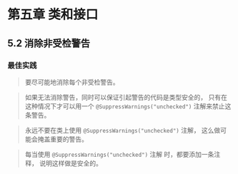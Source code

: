 # 第五章 类和接口

## 5.2 消除非受检警告

### 最佳实践

> 要尽可能地消除每个非受检警告。

> 如果无法消除警告，同时可以保证引起警告的代码是类型安全的，
> 只有在这种情况下才可以用一个 `@SuppressWarnings("unchecked")` 注解来禁止这条警告。

> 永远不要在类上使用 `@SuppressWarnings("unchecked")` 注解，
> 这么做可能会掩盖重要的警告。

> 每当使用 `@SuppressWarnings("unchecked")` 注解 时，都要添加一条注释，
> 说明这样做是安全的。


